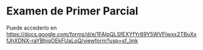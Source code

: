 # Examen de Primer Parcial
Puede accederlo en https://docs.google.com/forms/d/e/1FAIpQLSfEXYfYr89Y5WVFIwxx2TBoXxfJhXDNX-raYBhjqOEkFUaLoQ/viewform?usp=sf_link